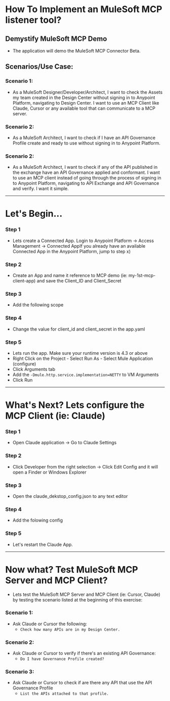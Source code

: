 # How To Implement an MuleSoft MCP listener tool?
## Demystify MuleSoft MCP Demo
- The application will demo the MuleSoft MCP Connector Beta.
## Scenarios/Use Case:
### Scenario 1:
- As a MuleSoft Designer/Developer/Architect, I want to check the Assets my team created in the Design Center without signing in to Anypoint Platform, navigating to Design Center. I want to use an MCP Client like Claude, Cursor or any available tool that can communicate to a MCP server.
### Scenario 2:
- As a MuleSoft Architect, I want to check if I have an API Governance Profile create and ready to use without signing in to Anypoint Platform.
### Scenario 2:
- As a MuleSoft Architect, I want to check if any of the API published in the exchange have an API Governance applied and conformant. I want to use an MCP client instead of going through the process of signing in to Anypoint Platform, navigating to API Exchange and API Governance and verify. I want it simple.
----
# Let's Begin...
### Step 1
- Lets create a Connected App. Login to Anypoint Platform -> Access Management -> Connected AppIf you already have an available Connected App in the Anypoint Platform, jump to step x)
### Step 2
- Create an App and name it reference to MCP demo (ie: my-1st-mcp-client-app) and save the Client_ID and Client_Secret
### Step 3
- Add the following scope
### Step 4
- Change the value for client_id and client_secret in the app.yaml
### Step 5
- Lets run the app. Make sure your runtime version is 4.3 or above
- Right Click on the Project - Select Run As - Select Mule Application (configure)
- Click Arguments tab
- Add the `-Dmule.http.service.implementation=NETTY` to VM Arguments
- Click Run
----
# What's Next? Lets configure the MCP Client (ie: Claude)
### Step 1
- Open Claude application -> Go to Claude Settings
### Step 2
- Click Developer from the right selection -> Click Edit Config and it will open a Finder or Windows Explorer
### Step 3
- Open the claude_dekstop_config.json to any text editor
### Step 4
- Add the folowing config
### Step 5
- Let's restart the Claude App.
----
# Now what? Test MuleSoft MCP Server and MCP Client?
- Lets test the MuleSoft MCP Server and MCP Client (ie: Cursor, Claude) by testing the scenario listed at the beginning of this exercise:
### Scenario 1:
- Ask Claude or Cursor the following:
  - `Check how many APIs are in my Design Center.`
### Scenario 2:
- Ask Claude or Cursor to verify if there's an existing API Governance:
  - `Do I have Governance Profile created?`
### Scenario 3:
- Ask Claude or Cursor to check if are there any API that use the API Governance Profile
  - `List the APIs attached to that profile.`
